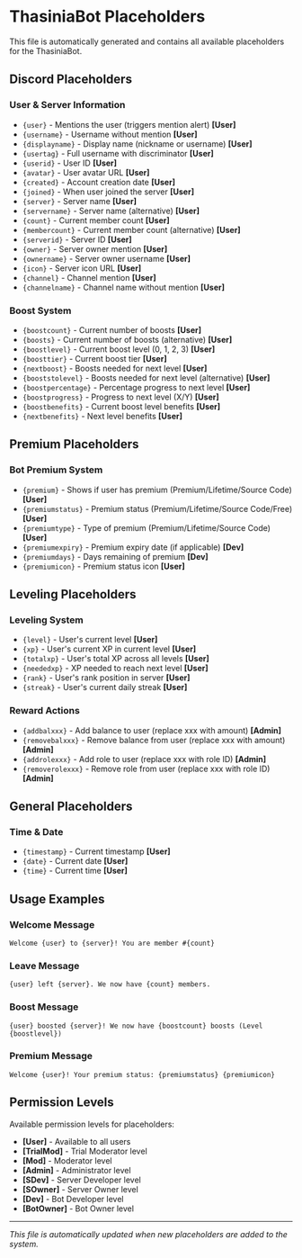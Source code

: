 # ThasiniaBot Placeholders

This file is automatically generated and contains all available placeholders for the ThasiniaBot.

## Discord Placeholders

### User & Server Information
- `{user}` - Mentions the user (triggers mention alert) **[User]**
- `{username}` - Username without mention **[User]**
- `{displayname}` - Display name (nickname or username) **[User]**
- `{usertag}` - Full username with discriminator **[User]**
- `{userid}` - User ID **[User]**
- `{avatar}` - User avatar URL **[User]**
- `{created}` - Account creation date **[User]**
- `{joined}` - When user joined the server **[User]**
- `{server}` - Server name **[User]**
- `{servername}` - Server name (alternative) **[User]**
- `{count}` - Current member count **[User]**
- `{membercount}` - Current member count (alternative) **[User]**
- `{serverid}` - Server ID **[User]**
- `{owner}` - Server owner mention **[User]**
- `{ownername}` - Server owner username **[User]**
- `{icon}` - Server icon URL **[User]**
- `{channel}` - Channel mention **[User]**
- `{channelname}` - Channel name without mention **[User]**

### Boost System
- `{boostcount}` - Current number of boosts **[User]**
- `{boosts}` - Current number of boosts (alternative) **[User]**
- `{boostlevel}` - Current boost level (0, 1, 2, 3) **[User]**
- `{boosttier}` - Current boost tier **[User]**
- `{nextboost}` - Boosts needed for next level **[User]**
- `{booststolevel}` - Boosts needed for next level (alternative) **[User]**
- `{boostpercentage}` - Percentage progress to next level **[User]**
- `{boostprogress}` - Progress to next level (X/Y) **[User]**
- `{boostbenefits}` - Current boost level benefits **[User]**
- `{nextbenefits}` - Next level benefits **[User]**

## Premium Placeholders

### Bot Premium System
- `{premium}` - Shows if user has premium (Premium/Lifetime/Source Code) **[User]**
- `{premiumstatus}` - Premium status (Premium/Lifetime/Source Code/Free) **[User]**
- `{premiumtype}` - Type of premium (Premium/Lifetime/Source Code) **[User]**
- `{premiumexpiry}` - Premium expiry date (if applicable) **[Dev]**
- `{premiumdays}` - Days remaining of premium **[Dev]**
- `{premiumicon}` - Premium status icon **[User]**

## Leveling Placeholders

### Leveling System
- `{level}` - User's current level **[User]**
- `{xp}` - User's current XP in current level **[User]**
- `{totalxp}` - User's total XP across all levels **[User]**
- `{neededxp}` - XP needed to reach next level **[User]**
- `{rank}` - User's rank position in server **[User]**
- `{streak}` - User's current daily streak **[User]**

### Reward Actions
- `{addbalxxx}` - Add balance to user (replace xxx with amount) **[Admin]**
- `{removebalxxx}` - Remove balance from user (replace xxx with amount) **[Admin]**
- `{addrolexxx}` - Add role to user (replace xxx with role ID) **[Admin]**
- `{removerolexxx}` - Remove role from user (replace xxx with role ID) **[Admin]**

## General Placeholders

### Time & Date
- `{timestamp}` - Current timestamp **[User]**
- `{date}` - Current date **[User]**
- `{time}` - Current time **[User]**

## Usage Examples

### Welcome Message
```
Welcome {user} to {server}! You are member #{count}
```

### Leave Message
```
{user} left {server}. We now have {count} members.
```

### Boost Message
```
{user} boosted {server}! We now have {boostcount} boosts (Level {boostlevel})
```

### Premium Message
```
Welcome {user}! Your premium status: {premiumstatus} {premiumicon}
```

## Permission Levels

Available permission levels for placeholders:
- **[User]** - Available to all users
- **[TrialMod]** - Trial Moderator level
- **[Mod]** - Moderator level  
- **[Admin]** - Administrator level
- **[SDev]** - Server Developer level
- **[SOwner]** - Server Owner level
- **[Dev]** - Bot Developer level
- **[BotOwner]** - Bot Owner level

---

*This file is automatically updated when new placeholders are added to the system.*
